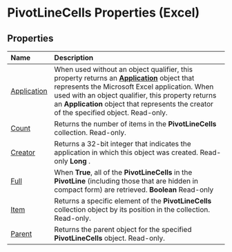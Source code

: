 
# PivotLineCells Properties (Excel)

## Properties



|**Name**|**Description**|
|:-----|:-----|
|[Application](d4c90ffe-8bd4-3121-27d6-7063e999213e.md)|When used without an object qualifier, this property returns an  **[Application](19b73597-5cf9-4f56-8227-b5211f657f6f.md)** object that represents the Microsoft Excel application. When used with an object qualifier, this property returns an **Application** object that represents the creator of the specified object. Read-only.|
|[Count](c68f8177-0b3f-42ed-7a27-993679387b3a.md)|Returns the number of items in the  **PivotLineCells** collection. Read-only.|
|[Creator](c57dddd7-1ea3-6ba6-c8de-ebc2d68f7697.md)|Returns a 32-bit integer that indicates the application in which this object was created. Read-only  **Long** .|
|[Full](6ed4ce25-f832-a0b5-b1ed-4b9956c100ef.md)|When  **True**, all of the  **PivotLineCells** in the **PivotLine** (including those that are hidden in compact form) are retrieved. **Boolean** Read-only|
|[Item](1ba80d98-f9c6-a044-ea52-885d7fff06bb.md)|Returns a specific element of the  **PivotLineCells** collection object by its position in the collection. Read-only.|
|[Parent](a7a710b8-c80b-33fe-4bb1-fca15adbbb1a.md)|Returns the parent object for the specified  **PivotLineCells** object. Read-only.|
